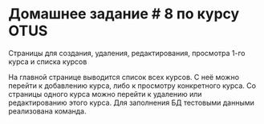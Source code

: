 <html> 
<body> 
<H1>Домашнее задание # 8 по курсу OTUS</H1> 
<P>Страницы для создания, удаления, редактирования, просмотра 1-го курса и списка курсов</P> 
<div>
На главной странице выводится список всех курсов. С неё можно перейти к добавлению курса, 
либо к просмотру конкретного курса. Со страницы одного курса можно перейти 
к удалению или редактированию этого курса. Для заполнения БД тестовыми данными реализована команда. 
</div>
</body> 
</html>
